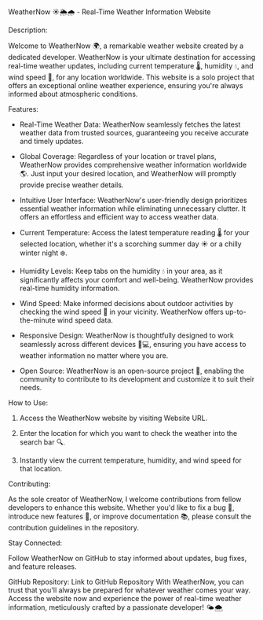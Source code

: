 WeatherNow ☀️🌦️🌧️ - Real-Time Weather Information Website

Description:

Welcome to WeatherNow 🌍, a remarkable weather website created by a dedicated developer. WeatherNow is your ultimate destination for accessing real-time weather updates, including current temperature 🌡️, humidity 💧, and wind speed 💨, for any location worldwide. This website is a solo project that offers an exceptional online weather experience, ensuring you're always informed about atmospheric conditions.

Features:

- Real-Time Weather Data: WeatherNow seamlessly fetches the latest weather data from trusted sources, guaranteeing you receive accurate and timely updates.

- Global Coverage: Regardless of your location or travel plans, WeatherNow provides comprehensive weather information worldwide 🌎. Just input your desired location, and WeatherNow will promptly provide precise weather details.

- Intuitive User Interface: WeatherNow's user-friendly design prioritizes essential weather information while eliminating unnecessary clutter. It offers an effortless and efficient way to access weather data.

- Current Temperature: Access the latest temperature reading 🌡️ for your selected location, whether it's a scorching summer day ☀️ or a chilly winter night ❄️.

- Humidity Levels: Keep tabs on the humidity 💧 in your area, as it significantly affects your comfort and well-being. WeatherNow provides real-time humidity information.

- Wind Speed: Make informed decisions about outdoor activities by checking the wind speed 💨 in your vicinity. WeatherNow offers up-to-the-minute wind speed data.

- Responsive Design: WeatherNow is thoughtfully designed to work seamlessly across different devices 📱💻, ensuring you have access to weather information no matter where you are.

- Open Source: WeatherNow is an open-source project 🧩, enabling the community to contribute to its development and customize it to suit their needs.

How to Use:

1. Access the WeatherNow website by visiting Website URL.

2. Enter the location for which you want to check the weather into the search bar 🔍.

3. Instantly view the current temperature, humidity, and wind speed for that location.

Contributing:

As the sole creator of WeatherNow, I welcome contributions from fellow developers to enhance this website. Whether you'd like to fix a bug 🐛, introduce new features 🚀, or improve documentation 📚, please consult the contribution guidelines in the repository.

Stay Connected:

Follow WeatherNow on GitHub to stay informed about updates, bug fixes, and feature releases.

GitHub Repository: Link to GitHub Repository
With WeatherNow, you can trust that you'll always be prepared for whatever weather comes your way. Access the website now and experience the power of real-time weather information, meticulously crafted by a passionate developer! 🌤️🌨️
